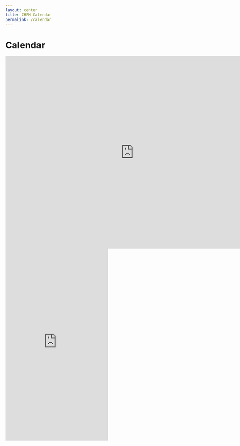 ```yaml
---
layout: center
title: CHFM Calendar
permalink: /calendar
---
```


# Calendar

<iframe class="d-none d-md-block" src="https://calendar.google.com/calendar/embed?height=600&amp;wkst=1&amp;bgcolor=%23FAFBFF&amp;src=chapelhillfriends%40gmail.com&amp;color=%23AB8B00&amp;ctz=America%2FNew_York" style="border-width:0" width="800" height="600" frameborder="0" scrolling="no"></iframe>

<iframe class="d-block d-md-none ml-auto mr-auto" src="https://calendar.google.com/calendar/embed?mode=AGENDA&amp;height=600&amp;wkst=1&amp;bgcolor=%23FFFFFF&amp;src=chapelhillfriends%40gmail.com&amp;color=%23AB8B00&amp;ctz=America%2FNew_York" style="border-width:0" width="320px" height="600" frameborder="0" scrolling="no"></iframe>